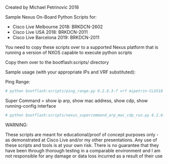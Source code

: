 Created by Michael Petrinovic 2018

Sample Nexus On-Board Python Scripts for:
* Cisco Live Melbourne 2018: BRKDCN-2602
* Cisco Live USA 2018: BRKDCN-2011
* Cisco Live Barcelona 2019: BRKDCN-2011

You need to copy these scripts over to a supported Nexus platform that is running a version of NXOS capable to execute python scripts

Copy them over to the bootflash:scripts/ directory

Sample usage (with your appropriate IPs and VRF substituted):

Ping Range:
```YAML
# python bootflash:scripts/ping_range.py 6.2.6.3-7 vrf mipetrin-CLUS18
```

Super Command = show ip arp, show mac address, show cdp, show running-config interface
```YAML
# python bootflash:scripts/nexus_supercommand_arp_mac_cdp_run.py 6.2.6.7
```


WARNING:

These scripts are meant for educational/proof of concept purposes only - as demonstrated at Cisco Live and/or my other presentations. Any use of these scripts and tools is at your own risk. There is no guarantee that they have been through thorough testing in a comparable environment and I am not responsible for any damage or data loss incurred as a result of their use
